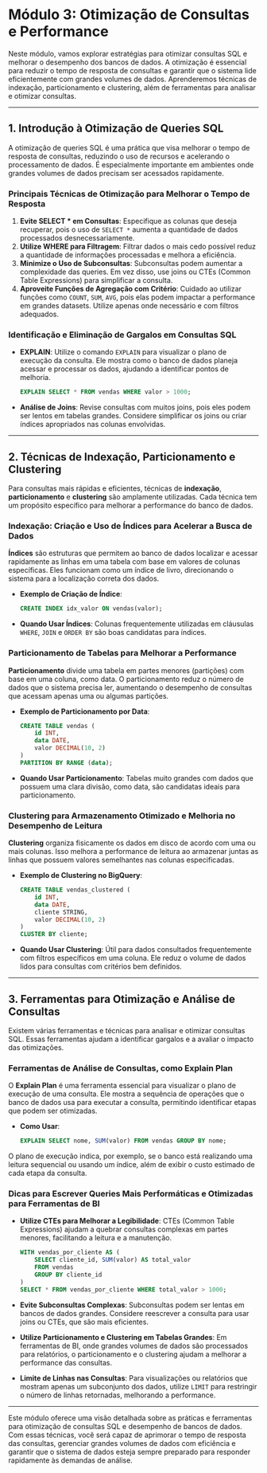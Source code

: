 # Módulo 3: Otimização de Consultas e Performance

Neste módulo, vamos explorar estratégias para otimizar consultas SQL e melhorar o desempenho dos bancos de dados. A otimização é essencial para reduzir o tempo de resposta de consultas e garantir que o sistema lide eficientemente com grandes volumes de dados. Aprenderemos técnicas de indexação, particionamento e clustering, além de ferramentas para analisar e otimizar consultas.

---

## 1. Introdução à Otimização de Queries SQL

A otimização de queries SQL é uma prática que visa melhorar o tempo de resposta de consultas, reduzindo o uso de recursos e acelerando o processamento de dados. É especialmente importante em ambientes onde grandes volumes de dados precisam ser acessados rapidamente.

### Principais Técnicas de Otimização para Melhorar o Tempo de Resposta

1. **Evite SELECT * em Consultas**: Especifique as colunas que deseja recuperar, pois o uso de `SELECT *` aumenta a quantidade de dados processados desnecessariamente.
2. **Utilize WHERE para Filtragem**: Filtrar dados o mais cedo possível reduz a quantidade de informações processadas e melhora a eficiência.
3. **Minimize o Uso de Subconsultas**: Subconsultas podem aumentar a complexidade das queries. Em vez disso, use joins ou CTEs (Common Table Expressions) para simplificar a consulta.
4. **Aproveite Funções de Agregação com Critério**: Cuidado ao utilizar funções como `COUNT`, `SUM`, `AVG`, pois elas podem impactar a performance em grandes datasets. Utilize apenas onde necessário e com filtros adequados.

### Identificação e Eliminação de Gargalos em Consultas SQL

- **EXPLAIN**: Utilize o comando `EXPLAIN` para visualizar o plano de execução da consulta. Ele mostra como o banco de dados planeja acessar e processar os dados, ajudando a identificar pontos de melhoria.
  
  ```sql
  EXPLAIN SELECT * FROM vendas WHERE valor > 1000;
  ```

- **Análise de Joins**: Revise consultas com muitos joins, pois eles podem ser lentos em tabelas grandes. Considere simplificar os joins ou criar índices apropriados nas colunas envolvidas.

---

## 2. Técnicas de Indexação, Particionamento e Clustering

Para consultas mais rápidas e eficientes, técnicas de **indexação**, **particionamento** e **clustering** são amplamente utilizadas. Cada técnica tem um propósito específico para melhorar a performance do banco de dados.

### Indexação: Criação e Uso de Índices para Acelerar a Busca de Dados

**Índices** são estruturas que permitem ao banco de dados localizar e acessar rapidamente as linhas em uma tabela com base em valores de colunas específicas. Eles funcionam como um índice de livro, direcionando o sistema para a localização correta dos dados.

- **Exemplo de Criação de Índice**:
  ```sql
  CREATE INDEX idx_valor ON vendas(valor);
  ```

- **Quando Usar Índices**: Colunas frequentemente utilizadas em cláusulas `WHERE`, `JOIN` e `ORDER BY` são boas candidatas para índices.

### Particionamento de Tabelas para Melhorar a Performance

**Particionamento** divide uma tabela em partes menores (partições) com base em uma coluna, como data. O particionamento reduz o número de dados que o sistema precisa ler, aumentando o desempenho de consultas que acessam apenas uma ou algumas partições.

- **Exemplo de Particionamento por Data**:
  ```sql
  CREATE TABLE vendas (
      id INT,
      data DATE,
      valor DECIMAL(10, 2)
  )
  PARTITION BY RANGE (data);
  ```

- **Quando Usar Particionamento**: Tabelas muito grandes com dados que possuem uma clara divisão, como data, são candidatas ideais para particionamento.

### Clustering para Armazenamento Otimizado e Melhoria no Desempenho de Leitura

**Clustering** organiza fisicamente os dados em disco de acordo com uma ou mais colunas. Isso melhora a performance de leitura ao armazenar juntas as linhas que possuem valores semelhantes nas colunas especificadas.

- **Exemplo de Clustering no BigQuery**:
  ```sql
  CREATE TABLE vendas_clustered (
      id INT,
      data DATE,
      cliente STRING,
      valor DECIMAL(10, 2)
  )
  CLUSTER BY cliente;
  ```

- **Quando Usar Clustering**: Útil para dados consultados frequentemente com filtros específicos em uma coluna. Ele reduz o volume de dados lidos para consultas com critérios bem definidos.

---

## 3. Ferramentas para Otimização e Análise de Consultas

Existem várias ferramentas e técnicas para analisar e otimizar consultas SQL. Essas ferramentas ajudam a identificar gargalos e a avaliar o impacto das otimizações.

### Ferramentas de Análise de Consultas, como Explain Plan

O **Explain Plan** é uma ferramenta essencial para visualizar o plano de execução de uma consulta. Ele mostra a sequência de operações que o banco de dados usa para executar a consulta, permitindo identificar etapas que podem ser otimizadas.

- **Como Usar**:
  ```sql
  EXPLAIN SELECT nome, SUM(valor) FROM vendas GROUP BY nome;
  ```

O plano de execução indica, por exemplo, se o banco está realizando uma leitura sequencial ou usando um índice, além de exibir o custo estimado de cada etapa da consulta.

### Dicas para Escrever Queries Mais Performáticas e Otimizadas para Ferramentas de BI

- **Utilize CTEs para Melhorar a Legibilidade**: CTEs (Common Table Expressions) ajudam a quebrar consultas complexas em partes menores, facilitando a leitura e a manutenção.
  
  ```sql
  WITH vendas_por_cliente AS (
      SELECT cliente_id, SUM(valor) AS total_valor
      FROM vendas
      GROUP BY cliente_id
  )
  SELECT * FROM vendas_por_cliente WHERE total_valor > 1000;
  ```

- **Evite Subconsultas Complexas**: Subconsultas podem ser lentas em bancos de dados grandes. Considere reescrever a consulta para usar joins ou CTEs, que são mais eficientes.
  
- **Utilize Particionamento e Clustering em Tabelas Grandes**: Em ferramentas de BI, onde grandes volumes de dados são processados para relatórios, o particionamento e o clustering ajudam a melhorar a performance das consultas.

- **Limite de Linhas nas Consultas**: Para visualizações ou relatórios que mostram apenas um subconjunto dos dados, utilize `LIMIT` para restringir o número de linhas retornadas, melhorando a performance.

---

Este módulo oferece uma visão detalhada sobre as práticas e ferramentas para otimização de consultas SQL e desempenho de bancos de dados. Com essas técnicas, você será capaz de aprimorar o tempo de resposta das consultas, gerenciar grandes volumes de dados com eficiência e garantir que o sistema de dados esteja sempre preparado para responder rapidamente às demandas de análise.